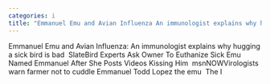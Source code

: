 ```yaml
---
categories: i
title: "Emmanuel Emu and Avian Influenza An immunologist explains why hugging a sick bird is bad  Slate"
---
```

Emmanuel Emu and Avian Influenza: An immunologist explains why hugging a sick bird is bad&nbsp;&nbsp;SlateBird Experts Ask Owner To Euthanize Sick Emu Named Emmanuel After She Posts Videos Kissing Him&nbsp;&nbsp;msnNOWVirologists warn farmer not to cuddle Emmanuel Todd Lopez the emu&nbsp;&nbsp;The I